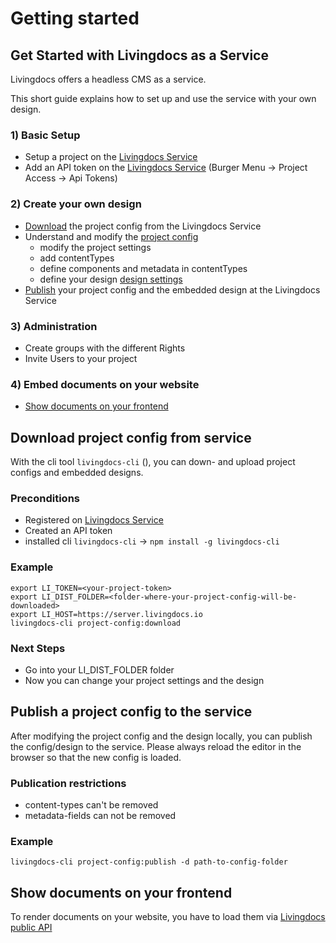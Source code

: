 # Getting started

## Get Started with Livingdocs as a Service

Livingdocs offers a headless CMS as a service.

This short guide explains how to set up and use the service with your own design.

### 1\) Basic Setup

* Setup a project on the [Livingdocs Service](https://edit.livingdocs.io/)
* Add an API token on the [Livingdocs Service](https://edit.livingdocs.io/) \(Burger Menu -&gt; Project Access -&gt; Api Tokens\)

### 2\) Create your own design

* [Download](getting_started.md#download-project-config-from-service) the project config from the Livingdocs Service
* Understand and modify the [project config](reference-docs/project_config.md)
  * modify the project settings
  * add contentTypes
  * define components and metadata in contentTypes
  * define your design [design settings](reference-docs/project_config.md#designSettings)
* [Publish](getting_started.md#publish-a-project-config-to-the-service) your project config and the embedded design at the Livingdocs Service

### 3\) Administration

* Create groups with the different Rights
* Invite Users to your project

### 4\) Embed documents on your website

* [Show documents on your frontend](getting_started.md#show-documents-on-your-frontend)

## Download project config from service

With the cli tool `livingdocs-cli` \(\), you can down- and upload project configs and embedded designs.

### Preconditions

* Registered on [Livingdocs Service](https://edit.livingdocs.io/)
* Created an API token
* installed cli `livingdocs-cli` -&gt; `npm install -g livingdocs-cli`

### Example

```text
export LI_TOKEN=<your-project-token>
export LI_DIST_FOLDER=<folder-where-your-project-config-will-be-downloaded>
export LI_HOST=https://server.livingdocs.io
livingdocs-cli project-config:download
```

### Next Steps

* Go into your LI\_DIST\_FOLDER folder
* Now you can change your project settings and the design

## Publish a project config to the service

After modifying the project config and the design locally, you can publish the config/design to the service. Please always reload the editor in the browser so that the new config is loaded.

### Publication restrictions

* content-types can't be removed
* metadata-fields can not be removed

### Example

`livingdocs-cli project-config:publish -d path-to-config-folder`

## Show documents on your frontend

To render documents on your website, you have to load them via [Livingdocs public API](https://edit.livingdocs.io/public-api)

